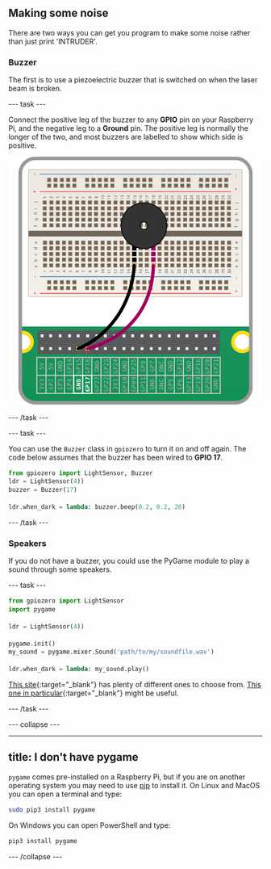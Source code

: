 ## Making some noise

There are two ways you can get you program to make some noise rather than just print 'INTRUDER'. 

### Buzzer

The first is to use a piezoelectric buzzer that is switched on when the laser beam is broken. 

--- task ---

Connect the positive leg of the buzzer to any **GPIO** pin on your Raspberry Pi, and the negative leg to a **Ground** pin. The positive leg is normally the longer of the two, and most buzzers are labelled to show which side is positive.

![circuit](images/buzzer-circuit.png)

--- /task ---

--- task ---

You can use the `Buzzer` class in `gpiozero` to turn it on and off again. The code below assumes that the buzzer has been wired to **GPIO 17**.

```python
from gpiozero import LightSensor, Buzzer
ldr = LightSensor(4))
buzzer = Buzzer(17)

ldr.when_dark = lambda: buzzer.beep(0.2, 0.2, 20)
```

--- /task ---

### Speakers

If you do not have a buzzer, you could use the PyGame module to play a sound through some speakers.

--- task ---

```python
from gpiozero import LightSensor
import pygame

ldr = LightSensor(4))

pygame.init()
my_sound = pygame.mixer.Sound('path/to/my/soundfile.wav')

ldr.when_dark = lambda: my_sound.play()
```

[This site](http://soundbible.com/royalty-free-sounds-1.html){:target="_blank"} has plenty of different ones to choose from. [This one in particular](http://soundbible.com/71-Dog-Growling-And-Barking.html){:target="_blank"} might be useful.

--- /task ---

--- collapse ---

---
title: I don't have pygame
---

`pygame` comes pre-installed on a Raspberry Pi, but if you are on another operating system you may need to use [pip](https://pip.pypa.io/en/stable/installing/) to install it.
On Linux and MacOS you can open a terminal and type:

```bash
sudo pip3 install pygame
```

On Windows you can open PowerShell and type:

```bash
pip3 install pygame
```

--- /collapse ---